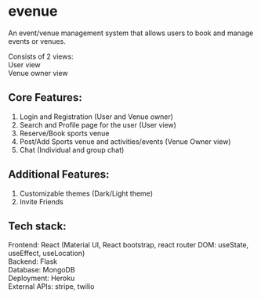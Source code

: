 # evenue

An event/venue management system that allows users to book and manage events or venues.

Consists of 2 views: \
User view \
Venue owner view

## Core Features: 
1. Login and Registration (User and Venue owner) 
2. Search and Profile page for the user (User view) 
3. Reserve/Book sports venue 
4. Post/Add Sports venue and activities/events (Venue Owner view) 
5. Chat (Individual and group chat)

## Additional Features: 
1. Customizable themes (Dark/Light theme) 
2. Invite Friends 

## Tech stack:

Frontend: React (Material UI, React bootstrap, react router DOM: useState, useEffect, useLocation) \
Backend: Flask \
Database: MongoDB \
Deployment: Heroku \
External APIs: stripe, twilio
